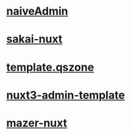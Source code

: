 # <a href="naive-ui-admin.vercel.app">naiveAdmin</a>



# <a href="sakai-nuxt.vercel.app">sakai-nuxt</a>



# <a href="template.qszone.com">template.qszone</a>



# <a href="nuxt3-admin-template.vercel.app">nuxt3-admin-template</a>



# <a href="mazer-nuxt.vercel.app">mazer-nuxt</a>

